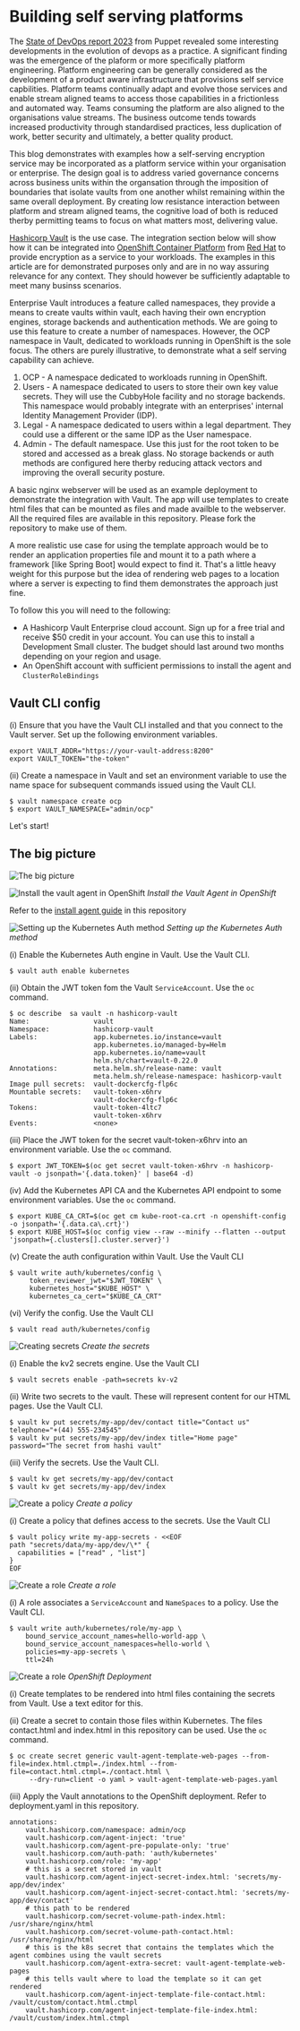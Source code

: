
# Building self serving platforms 

The [State of DevOps report 2023](https://www.puppet.com/resources/state-of-platform-engineering) from Puppet revealed some interesting developments 
in the evolution of devops as a practice.  A significant finding was the emergence of the plaform or more specifically platform engineering. Platform 
engineering can be generally considered as the development of a product aware infrastructure that provisions self service capbilities. Platform teams 
continually adapt and evolve those services and enable stream aligned teams to access those capabilities in a frictionless and automated way. Teams 
consuming the platform  are also aligned to the organisations value streams. The business outcome tends towards increased productivity through 
standardised practices, less duplication of work, better security and ultimately, a better quality product.  

This blog demonstrates with examples how a self-serving encryption service may be incorporated as a platform service within your organisation or enterprise. The design goal is to address varied governance concerns across business units within the organsation through the imposition of boundaries that  isolate vaults from one another whilst remaining within the same overall deployment. By creating low resistance interaction between platform and stream aligned teams, the cognitive load of both is reduced therby permitting teams to focus on what matters most, delivering value. 

[Hashicorp Vault](https://www.hashicorp.com/products/vault) is the use case. The integration section below will show how it can be integrated into [OpenShift Container Platform](https://www.redhat.com/en/resources/red-hat-openshift-overview) from [Red Hat](https://redhat.com) to provide encryption as a service to your workloads. The examples in this article are for demonstrated purposes only and are in no way assuring relevance for any context. They should however be sufficiently adaptable to meet many businss scenarios. 

Enterprise Vault introduces a feature called namespaces, they provide a means to create vaults within vault, each having their own encryption engines, storage backends and authentication methods. We are going to use this feature to create a number of namespaces. However, the OCP namespace in Vault, dedicated to workloads running in OpenShift is the sole focus. The others are purely illustrative, to demonstrate what a self serving capability can achieve.   

1) OCP - A namespace dedicated to workloads running in OpenShift. 
2) Users - A namespace dedicated to users to store their own key value secrets. They will use the CubbyHole facility and no storage backends. This namespace would probably integrate with an enterprises' internal Identity Management Provider (IDP). 
3) Legal - A namespace dedicated to users within a legal department. They could use a different or the same IDP as the User namespace. 
4) Admin - The default namespace. Use this just for the root token to be stored and accessed as a break glass. No storage backends or auth methods are configured here therby reducing attack vectors and improving the overall security posture.  

A basic nginx webserver will be used as an example deployment to demonstrate the integration with Vault. The app will use templates to create html files that can be mounted as files and made availble to the webserver. All the required files are available in this repository. Please fork the repository to make use of them.

 A more realistic use case for using the template approach would be to render an application properties file and mount it to a path where a framework [like Spring Boot] would expect to find it. That's a little heavy weight for this purpose but the idea of rendering web pages to a location where a server is expecting to find them demonstrates the approach just fine.  

To follow this you will need to the following: 

* A Hashicorp Vault Enterprise cloud account. Sign up for a free trial and receive $50 credit in your account. You can use this to install a Development Small cluster. The budget should last around two months depending on your region and usage. 
* An OpenShift account with sufficient permissions to install the agent and `ClusterRoleBindings`

## Vault CLI config 

(i) Ensure that you have the Vault CLI installed and that you connect to the Vault server. Set up the following environment variables. 

```
export VAULT_ADDR="https://your-vault-address:8200"
export VAULT_TOKEN="the-token"

```

(ii) Create a namespace in Vault and set an environment variable to use the name space for subsequent commands issued using the Vault CLI. 

```
$ vault namespace create ocp   
$ export VAULT_NAMESPACE="admin/ocp" 
```

Let's start!  

## The big picture 

![The big picture](img/big-picture-blog.png) 




![Install the vault agent in OpenShift](img/one.png)  *Install the Vault Agent in OpenShift* 

Refer to the [install agent guide](install-agent.md) in this repository  


![Setting up the Kubernetes Auth method](img/two.png)  *Setting up the Kubernetes Auth method*

(i) Enable the Kubernetes Auth engine in Vault. Use the Vault CLI. 

```
$ vault auth enable kubernetes
```

(ii) Obtain the JWT token fom the Vault `ServiceAccount`. Use the `oc` command. 
```
$ oc describe  sa vault -n hashicorp-vault         
Name:                vault
Namespace:           hashicorp-vault
Labels:              app.kubernetes.io/instance=vault
                     app.kubernetes.io/managed-by=Helm
                     app.kubernetes.io/name=vault
                     helm.sh/chart=vault-0.22.0
Annotations:         meta.helm.sh/release-name: vault
                     meta.helm.sh/release-namespace: hashicorp-vault
Image pull secrets:  vault-dockercfg-flp6c
Mountable secrets:   vault-token-x6hrv
                     vault-dockercfg-flp6c
Tokens:              vault-token-4ltc7
                     vault-token-x6hrv
Events:              <none>
```

(iii) Place the JWT token for the secret vault-token-x6hrv into an environment variable. Use the `oc` command. 

```
$ export JWT_TOKEN=$(oc get secret vault-token-x6hrv -n hashicorp-vault -o jsonpath='{.data.token}' | base64 -d)
```

(iv) Add the Kubernetes API CA and the Kubernetes API endpoint to some environment variables. Use the `oc` command. 

```
$ export KUBE_CA_CRT=$(oc get cm kube-root-ca.crt -n openshift-config -o jsonpath='{.data.ca\.crt}') 
$ export KUBE_HOST=$(oc config view --raw --minify --flatten --output 'jsonpath={.clusters[].cluster.server}')
```

(v) Create the auth configuration within Vault. Use the Vault CLI 


```
$ vault write auth/kubernetes/config \
     token_reviewer_jwt="$JWT_TOKEN" \
     kubernetes_host="$KUBE_HOST" \
     kubernetes_ca_cert="$KUBE_CA_CRT" 
```

(vi) Verify the config. Use the Vault CLI

```
$ vault read auth/kubernetes/config
```

![Creating secrets](img/three.png) *Create the secrets* 



(i) Enable the kv2 secrets engine. Use the Vault CLI 

```
$ vault secrets enable -path=secrets kv-v2
```

(ii) Write two secrets to the vault. These will represent content for our HTML pages. Use the Vault CLI. 

```
$ vault kv put secrets/my-app/dev/contact title="Contact us" telephone="+(44) 555-234545" 
$ vault kv put secrets/my-app/dev/index title="Home page" password="The secret from hashi vault" 
```

(iii) Verify the secrets. Use the Vault CLI. 

```
$ vault kv get secrets/my-app/dev/contact 
$ vault kv get secrets/my-app/dev/index 
```

![Create a policy](img/four.png)  *Create a policy*  

(i) Create a policy that defines access to the secrets. Use the Vault CLI 


```
$ vault policy write my-app-secrets - <<EOF
path "secrets/data/my-app/dev/\*" {
  capabilities = ["read" , "list"]
}
EOF
```

![Create a role](img/five.png) *Create a role*  

(i) A role associates a `ServiceAccount` and `NameSpaces` to a policy. Use the Vault CLI. 


```
$ vault write auth/kubernetes/role/my-app \
    bound_service_account_names=hello-world-app \
    bound_service_account_namespaces=hello-world \
    policies=my-app-secrets \
    ttl=24h
```


![Create a role](img/six.png)  *OpenShift Deployment* 


(i) Create templates to be rendered into html files containing the secrets from Vault. Use a text editor for this. 

(ii) Create a secret to contain those files within Kubernetes. The files contact.html and index.html in this repository can be used.  Use the `oc` command. 

```
$ oc create secret generic vault-agent-template-web-pages --from-file=index.html.ctmpl=./index.html --from-file=contact.html.ctmpl=./contact.html \
     --dry-run=client -o yaml > vault-agent-template-web-pages.yaml
```

(iii) Apply the Vault annotations to the OpenShift deployment. Refer to deployment.yaml in this repository. 

```
annotations: 
    vault.hashicorp.com/namespace: admin/ocp
    vault.hashicorp.com/agent-inject: 'true'
    vault.hashicorp.com/agent-pre-populate-only: 'true'
    vault.hashicorp.com/auth-path: 'auth/kubernetes'
    vault.hashicorp.com/role: 'my-app'    
    # this is a secret stored in vault 
    vault.hashicorp.com/agent-inject-secret-index.html: 'secrets/my-app/dev/index'
    vault.hashicorp.com/agent-inject-secret-contact.html: 'secrets/my-app/dev/contact'
    # this path to be rendered 
    vault.hashicorp.com/secret-volume-path-index.html: /usr/share/nginx/html
    vault.hashicorp.com/secret-volume-path-contact.html: /usr/share/nginx/html
    # this is the k8s secret that contains the templates which the agent combines using the vault secrets
    vault.hashicorp.com/agent-extra-secret: vault-agent-template-web-pages 
    # this tells vault where to load the template so it can get rendered 
    vault.hashicorp.com/agent-inject-template-file-contact.html: /vault/custom/contact.html.ctmpl
    vault.hashicorp.com/agent-inject-template-file-index.html: /vault/custom/index.html.ctmpl


```
